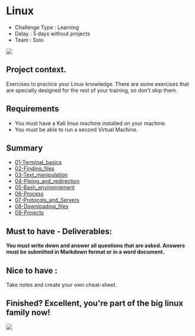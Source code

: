 # Linux 

* Challenge Type : Learning
* Delay : 5 days without projects
* Team : Solo 

![](https://static.fnac-static.com/multimedia/Images/FD/Comete/101052/CCP_IMG_ORIGINAL/1296743.jpg)

## Project context. 
Exercises to practice your Linux knowledge.  There are some exercises that are specially designed for the rest of your training, so don't skip them. 

## Requirements 
* You must have a Kali linux machine installed on your machine. 
* You must be able to run a second Virtual Machine.

## Summary 

- [01-Terminal_basics](./01-Terminal_basics/)
- [02-Finding_files](./02-Finding_files/)
- [03-Text_manipulation](./03-Text_manipulation/)
- [04-Piping_and_redirection](./04-Piping_and_redirection/)
- [05-Bash_environnement](./05-Bash_environnement/)
- [06-Process](./06-Process/)
- [07-Protocols_and_Servers](./07-Protocols_and_Servers/)
- [08-Downloading_files](./08-Downloading_files/)
- [09-Projects](./09-Projects/)

## Must to have - Deliverables:
**You must write down and answer all questions that are asked. Answers must be submitted in Markdown format or in a word document.**

## Nice to have :
Take notes and create your own cheat-sheet.

## Finished? Excellent, you're part of the big linux family now!


![](https://media0.giphy.com/media/4Zgy9QqzWU8C3ugvCa/giphy.gif?cid=ecf05e470x00lp6x6hf5lx4yhurgy14h50k9yz6zrkpyspcr&rid=giphy.gif&ct=g)






